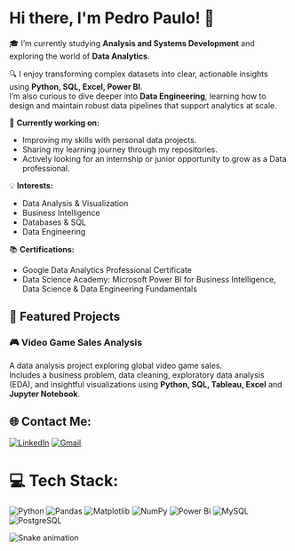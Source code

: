 # Hi there, I'm Pedro Paulo! 👋

🎓 I’m currently studying **Analysis and Systems Development** and exploring the world of **Data Analytics**.

🔍  I enjoy transforming complex datasets into clear, actionable insights using **Python, SQL, Excel, Power BI**.  
I’m also curious to dive deeper into **Data Engineering**, learning how to design and maintain robust data pipelines that support analytics at scale. 

🚀 **Currently working on:**  
- Improving my skills with personal data projects.
- Sharing my learning journey through my repositories.
- Actively looking for an internship or junior opportunity to grow as a Data professional.

💡 **Interests:**  
- Data Analysis & Visualization
- Business Intelligence
- Databases & SQL
- Data Engineering

📚 **Certifications:**  
- Google Data Analytics Professional Certificate 
- Data Science Academy: Microsoft Power BI for Business Intelligence, Data Science & Data Engineering Fundamentals

## 📂 Featured Projects
### 🎮 Video Game Sales Analysis  
A data analysis project exploring global video game sales.  
Includes a business problem, data cleaning, exploratory data analysis (EDA), and insightful visualizations using **Python, SQL, Tableau, Excel** and **Jupyter Notebook**.  
 

## 🌐 Contact Me:
[![LinkedIn](https://img.shields.io/badge/LinkedIn-0077B5?style=for-the-badge&logo=linkedin&logoColor=white)](https://www.linkedin.com/in/ppsantiago/) [![Gmail](https://img.shields.io/badge/Gmail-333333?style=for-the-badge&logo=gmail&logoColor=red)](mailto:ppfsantiago@gmail.com)

# 💻 Tech Stack:
![Python](https://img.shields.io/badge/python-3670A0?style=for-the-badge&logo=python&logoColor=ffdd54) ![Pandas](https://img.shields.io/badge/pandas-%23150458.svg?style=for-the-badge&logo=pandas&logoColor=white)  ![Matplotlib](https://img.shields.io/badge/Matplotlib-%23ffffff.svg?style=for-the-badge&logo=Matplotlib&logoColor=black)  ![NumPy](https://img.shields.io/badge/numpy-%23013243.svg?style=for-the-badge&logo=numpy&logoColor=white) ![Power Bi](https://img.shields.io/badge/power_bi-F2C811?style=for-the-badge&logo=powerbi&logoColor=black) ![MySQL](https://img.shields.io/badge/mysql-4479A1.svg?style=for-the-badge&logo=mysql&logoColor=white) ![PostgreSQL](https://img.shields.io/badge/PostgreSQL-000?style=for-the-badge&logo=postgresql)

![Snake animation](https://github.com/Santiago956/Santiago956/blob/output/github-snake-dark.svg?palette=github-dark)
